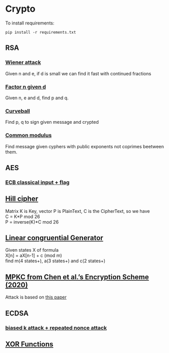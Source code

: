 # Crypto  
To install requirements:  
```
pip install -r requirements.txt
```

## RSA  
### [Wiener attack](./wiener_RSA.py)  
Given n and e, if d is small we can find it fast with continued fractions  

### [Factor n given d](./factorNGivenD.py)
Given n, e and d, find p and q.

### [Curveball](./curveball_RSA.gp)  
Find p, q to sign given message and crypted  

### [Common modulus](./rsa_commonmodulus.py)
Find message given cyphers with public exponents not coprimes beetween them.

## AES  
### [ECB classical input + flag](./solve_ecb.py)

## [Hill cipher](./hill.py)
Matrix K is Key, vector P is PlainText, C is the CipherText, so we have  
C = K*P mod 26  
P = inverse(K)*C mod 26  

## [Linear congruential Generator](./lcg.py)  
Given states X of formula  
X[n] = aX[n-1] + c (mod m)  
find m(4 states+), a(3 states+) and c(2 states+)

## [MPKC from Chen et al.’s Encryption Scheme (2020)](./mpkc_chen.sage)
Attack is based on [this paper](https://eprint.iacr.org/2020/053.pdf)  

## ECDSA

### [biased k attack + repeated nonce attack](./ecdsa.sage)

## [XOR Functions](./xor.py)
